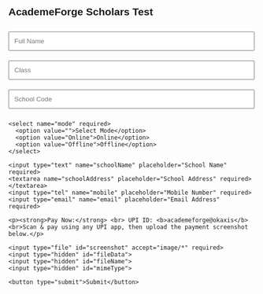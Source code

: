 
<html>
<head>
  <title>AcademeForge Scholars Test Registration</title>
  <meta name="viewport" content="width=device-width, initial-scale=1">
  <style>
    body { font-family: Arial, sans-serif; max-width: 500px; margin: auto; padding: 20px; }
    input, select, textarea { width: 100%; padding: 10px; margin: 10px 0; }
    button { background-color: #4CAF50; color: white; padding: 10px; border: none; cursor: pointer; }
    button:hover { background-color: #45a049; }
  </style>
</head>
<body>
  <h2>AcademeForge Scholars Test</h2>
  <form id="registrationForm">
    <input type="text" name="name" placeholder="Full Name" required>
    <input type="text" name="class" placeholder="Class" required>
    <input type="text" name="pincode" placeholder="School Code" required>
    
    <select name="mode" required>
      <option value="">Select Mode</option>
      <option value="Online">Online</option>
      <option value="Offline">Offline</option>
    </select>
    
    <input type="text" name="schoolName" placeholder="School Name" required>
    <textarea name="schoolAddress" placeholder="School Address" required></textarea>
    <input type="tel" name="mobile" placeholder="Mobile Number" required>
    <input type="email" name="email" placeholder="Email Address" required>

    <p><strong>Pay Now:</strong> <br> UPI ID: <b>academeforge@okaxis</b> <br>Scan & pay using any UPI app, then upload the payment screenshot below.</p>
    
    <input type="file" id="screenshot" accept="image/*" required>
    <input type="hidden" id="fileData">
    <input type="hidden" id="fileName">
    <input type="hidden" id="mimeType">

    <button type="submit">Submit</button>
  </form>

  <script>
    document.getElementById("screenshot").addEventListener("change", function () {
      const file = this.files[0];
      if (file) {
        const reader = new FileReader();
        reader.onload = function () {
          const base64String = reader.result.split(',')[1];
          document.getElementById("fileData").value = base64String;
          document.getElementById("fileName").value = file.name;
          document.getElementById("mimeType").value = file.type;
        };
        reader.readAsDataURL(file);
      }
    });

    document.getElementById("registrationForm").addEventListener("submit", function (e) {
      e.preventDefault();

      const form = e.target;
      const data = {
        name: form.name.value,
        class: form.class.value,
        pincode: form.pincode.value,
        mode: form.mode.value,
        schoolName: form.schoolName.value,
        schoolAddress: form.schoolAddress.value,
        mobile: form.mobile.value,
        email: form.email.value,
        fileData: document.getElementById("fileData").value,
        fileName: document.getElementById("fileName").value,
        mimeType: document.getElementById("mimeType").value
      };

      fetch("https://script.google.com/macros/s/AKfycbxKUHRKkUA8Mt42QGrYR07fDye-tcs9R6_qkCJsv8osOpyG_gus6_9Xa7AyhzNjx84SpQ/exec", {
        method: "POST",
        body: JSON.stringify(data),
        headers: { "Content-Type": "application/json" }
      })
      .then(res => res.json())
      .then(res => {
        if (res.status === "success") {
          alert("Registration successful!");
          form.reset();
        } else {
          alert("Error: " + res.message);
        }
      })
      .catch(err => {
        alert("Submission failed: " + err.message);
      });
    });
  </script>
</body>
</html>